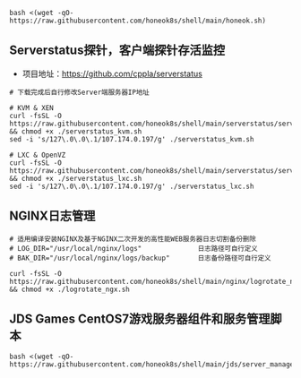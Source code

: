 ```shell
bash <(wget -qO- https://raw.githubusercontent.com/honeok8s/shell/main/honeok.sh)
```

## Serverstatus探针，客户端探针存活监控
* 项目地址：https://github.com/cppla/serverstatus
```shell
# 下载完成后自行修改Server端服务器IP地址

# KVM & XEN
curl -fsSL -O https://raw.githubusercontent.com/honeok8s/shell/main/serverstatus/serverstatus_kvm.sh && chmod +x ./serverstatus_kvm.sh
sed -i 's/127\.0\.0\.1/107.174.0.197/g' ./serverstatus_kvm.sh

# LXC & OpenVZ
curl -fsSL -O https://raw.githubusercontent.com/honeok8s/shell/main/serverstatus/serverstatus_lxc.sh && chmod +x ./serverstatus_lxc.sh
sed -i 's/127\.0\.0\.1/107.174.0.197/g' ./serverstatus_lxc.sh
```
## NGINX日志管理
```shell
# 适用编译安装NGINX及基于NGINX二次开发的高性能WEB服务器日志切割备份删除
# LOG_DIR="/usr/local/nginx/logs"              日志路径可自行定义
# BAK_DIR="/usr/local/nginx/logs/backup"       日志备份路径可自行定义

curl -fsSL -O https://raw.githubusercontent.com/honeok8s/shell/main/nginx/logrotate_ngx.sh && chmod +x ./logrotate_ngx.sh
```

## JDS Games CentOS7游戏服务器组件和服务管理脚本
```shell
bash <(wget -qO- https://raw.githubusercontent.com/honeok8s/shell/main/jds/server_manager_main_7.27.sh)
```